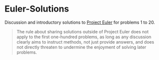 # Euler-Solutions
Discussion and introductory solutions to [Project Euler](https://projecteuler.net) for problems 1 to 20.

>The rule about sharing solutions outside of Project Euler does not apply to the first one-hundred problems, as long as any discussion clearly aims to instruct methods, not just provide answers, and does not directly threaten to undermine the enjoyment of solving later problems.
